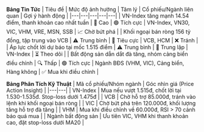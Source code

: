 **Bảng Tin Tức**
| Tiêu đề | Mức độ ảnh hưởng | Tâm lý | Cổ phiếu/Ngành liên quan | Gợi ý hành động |
|---|---|---|---|---|
| VN-Index tăng mạnh 14.54 điểm, thanh khoản cao nhất tuần | 🚨 Cao | 🟢 Tích cực | VN-Index, VN30, VIC, VHM, VRE, MSN, SSB | 📈 Chờ bứt phá |
| Khối ngoại bán ròng 156 tỷ đồng, tập trung vào VCB | ⚠️ Trung bình | 🔴 Tiêu cực | VCB, HCM | ❌ Tránh |
| Áp lực chốt lời dự báo tại mốc 1.515 điểm | ⚠️ Trung bình | 🔵 Trung lập | VN-Index | ⏳ Theo dõi |
| Bất động sản dẫn dắt đà tăng, nhóm cảng biển điều chỉnh | 🔍 Thấp | 🟢 Tích cực | Ngành BĐS (VHM, VIC), Cảng biển, Hàng không | ✅ Mua khi điều chỉnh |

**Bảng Phân Tích Kỹ Thuật**
| Mã cổ phiếu/Nhóm ngành | Góc nhìn giá (Price Action Insight) |
|---|---|
| VN-Index | Mua nếu vượt 1.515đ, chốt lời tại 1.530-1.535đ. Stop-loss dưới 1.475đ |
| VCB | Chờ hỗ trợ 85.000đ, tránh vào lệnh khi khối ngoại bán ròng |
| VIC | Chờ bứt phá trên 120.000đ, khối lượng tăng hỗ trợ đà tăng |
| VHM | Mua khi điều chỉnh về 60.000đ, RSI > 70 cảnh báo quá mua |
| Ngành bất động sản | Ưu tiên VIC, VHM khi thanh khoản cao, đặt stop-loss dưới MA20 |